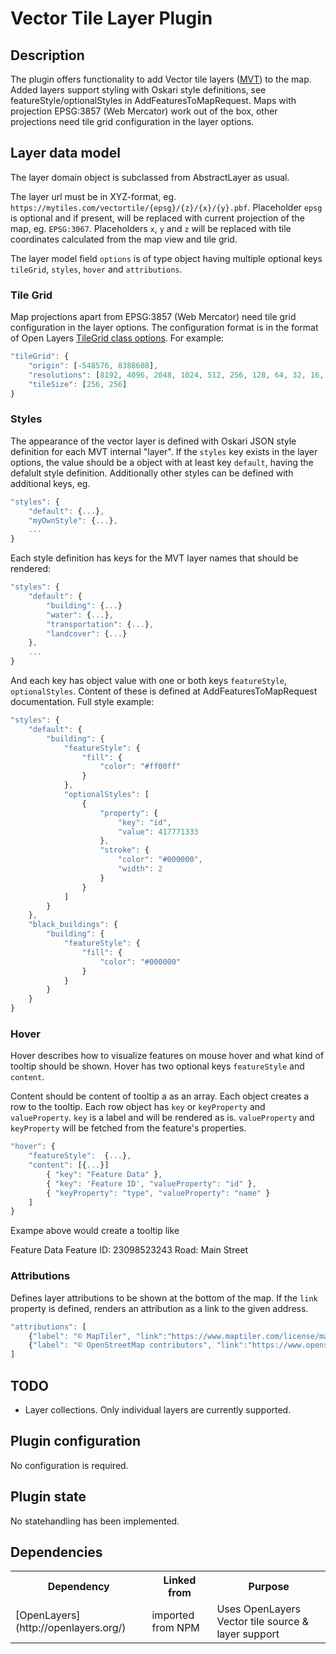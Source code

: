 # Vector Tile Layer Plugin  

## Description

The plugin offers functionality to add Vector tile layers ([MVT](https://www.mapbox.com/vector-tiles/specification/)) to the map. Added layers support styling with Oskari style definitions, see featureStyle/optionalStyles in AddFeaturesToMapRequest. Maps with projection EPSG:3857 (Web Mercator) work out of the box, other projections need tile grid configuration in the layer options.


## Layer data model

The layer domain object is subclassed from AbstractLayer as usual.

The layer url must be in XYZ-format, eg. `https://mytiles.com/vectortile/{epsg}/{z}/{x}/{y}.pbf`. Placeholder `epsg` is optional and if present, will be replaced with current projection of the map, eg. `EPSG:3067`. Placeholders `x`, `y` and `z` will be replaced with tile coordinates calculated from the map view and tile grid.

The layer model field `options` is of type object having multiple optional keys `tileGrid`, `styles`, `hover` and `attributions`.

### Tile Grid

Map projections apart from EPSG:3857 (Web Mercator) need tile grid configuration in the layer options. The configuration format is in the format of Open Layers [TileGrid class options](http://openlayers.org/en/v5.2.0/apidoc/module-ol_tilegrid_TileGrid-TileGrid.html#TileGrid). For example:

```javascript
"tileGrid": {
    "origin": [-548576, 8388608],
    "resolutions": [8192, 4096, 2048, 1024, 512, 256, 128, 64, 32, 16, 8, 4, 2, 1, 0.5, 0.25],
    "tileSize": [256, 256]
}
```

### Styles

The appearance of the vector layer is defined with Oskari JSON style definition for each MVT internal "layer". If the `styles` key exists in the layer options, the value should be a object with at least key `default`, having the defalult style definition. Additionally other styles can be defined with additional keys, eg.

```javascript
"styles": {
    "default": {...},
    "myOwnStyle": {...},
    ...
}
```

Each style definition has keys for the MVT layer names that should be rendered:

```javascript
"styles": {
    "default": {
        "building": {...}
        "water": {...},
        "transportation": {...},
        "landcover": {...}
    },
    ...
}
```

And each key has object value with one or both keys `featureStyle`, `optionalStyles`. Content of these is defined at AddFeaturesToMapRequest documentation. Full style example:

```javascript
"styles": {
    "default": {
        "building": {
            "featureStyle": {
                "fill": {
                    "color": "#ff00ff"
                }
            },
            "optionalStyles": [
                {
                    "property": {
                        "key": "id",
                        "value": 417771333
                    },
                    "stroke": {
                        "color": "#000000",
                        "width": 2
                    }
                }
            ]
        }
    },
    "black_buildings": {
        "building": {
            "featureStyle": {
                "fill": {
                    "color": "#000000"
                }
            }
        }
    }
}
```

### Hover

Hover describes how to visualize features on mouse hover and what kind of tooltip should be shown.
Hover has two optional keys `featureStyle` and `content`.

Content should be content of tooltip a as an array. Each object creates a row to the tooltip.
Each row object has `key` or `keyProperty` and `valueProperty`.
`key` is a label and will be rendered as is.
`valueProperty` and `keyProperty` will be fetched from the feature's properties.

```javascript
"hover": {
    "featureStyle":  {...},
    "content": [{...}]
        { "key": "Feature Data" },
        { "key": 'Feature ID', "valueProperty": "id" },
        { "keyProperty": "type", "valueProperty": "name" }
    ]
}
```
Exampe above would create a tooltip like

Feature Data
Feature ID: 23098523243
Road: Main Street

### Attributions

Defines layer attributions to be shown at the bottom of the map.
If the `link` property is defined, renders an attribution as a link to the given address.

```javascript
"attributions": [
    {"label": "© MapTiler", "link":"https://www.maptiler.com/license/maps/"},
    {"label": "© OpenStreetMap contributors", "link":"https://www.openstreetmap.org/copyright"}
]
```

## TODO

* Layer collections. Only individual layers are currently supported.

## Plugin configuration

No configuration is required. 

## Plugin state

No statehandling has been implemented.

## Dependencies

<table class="table">
  <tr>
    <th>Dependency</th><th>Linked from</th><th>Purpose</th>
  </tr>
  <tr>
    <td> [OpenLayers](http://openlayers.org/) </td>
    <td> imported from NPM</td>
    <td> Uses OpenLayers Vector tile source & layer support</td>
  </tr>
</table>

